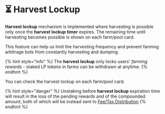 # ⏳ Harvest Lockup

**Harvest lockup** mechanism is implemented where harvesting is possible only once the **harvest** **lockup timer** expires. The remaining time until harvesting becomes possible is shown on each farm/pool card.

This feature can help us limit the harvesting frequency and prevent farming arbitrage bots from constantly harvesting and dumping.

{% hint style="info" %}
The **harvest lockup** only locks users' _farming rewards -_ staked LP tokens in farms can be withdrawn at anytime.
{% endhint %}

You can check the harvest lockup on each farm/pool card.

{% hint style="danger" %}
Unstaking before **harvest lockup** expiration time will result in the loss of the pending rewards and of the compounded amount, both of which will be instead sent to [Fee/Tax Distribution](deposit-fee-redistribution.md)
{% endhint %}



